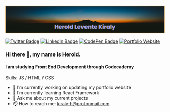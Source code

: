 [![GitHub Banner](/banner_secondary.png)](https://heroldkiraly.github.io/)

[![Twitter Badge](https://img.shields.io/badge/Twitter-Profile-informational?style=flat&logo=twitter&logoColor=white&color=blue)](https://twitter.com/KiralyHerold) [![LinkedIn Badge](https://img.shields.io/badge/LinkedIn-Profile-informational?style=flat&logo=linkedin&logoColor=white&color=blue)](https://www.linkedin.com/in/) [ ![CodePen Badge](https://img.shields.io/badge/CodePen-Profile-informational?style=flat&logo=codepen&logoColor=white&color=blue)](https://codepen.io/levente) [![Portfolio Website](https://img.shields.io/badge/My-Website-blue)](https://heroldkiraly.github.io/)

### Hi there 👋, my name is Herold.
#### I am studying Front End Development through Codecademy

Skills: JS / HTML / CSS

- 🔭 I’m currently working on updating my portfolio website
- 🌱 I’m currently learning React Framework
- 💬 Ask me about my current projects
- 📫 How to reach me: kiraly-h@protonmail.com
